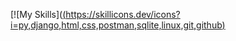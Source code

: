 
[![My Skills]([(https://skillicons.dev/icons?i=py,django,html,css,postman,sqlite,linux,git,github)](https://skillicons.dev)


